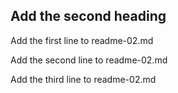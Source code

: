 ## Add the second heading

Add the first line to readme-02.md

Add the second line to readme-02.md

Add the third line to readme-02.md
